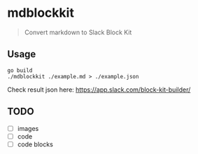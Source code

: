 # mdblockkit

> Convert markdown to Slack Block Kit

## Usage

```
go build
./mdblockkit ./example.md > ./example.json
```

Check result json here: https://app.slack.com/block-kit-builder/

## TODO

- [ ] images
- [ ] code
- [ ] code blocks
